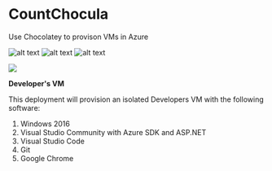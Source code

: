 # CountChocula
Use Chocolatey to provison VMs in Azure

![alt text](https://github.com/deltadan/CountChocula/blob/master/media/thecount.jpg?raw=true "The Count!")
![alt text](https://github.com/deltadan/CountChocula/blob/master/media/plus.png?raw=true "Plus")
![alt text](https://github.com/deltadan/CountChocula/blob/master/media/azure.png?raw=true "Azure")

<a href="https://portal.azure.com/#create/Microsoft.Template/uri/https%3A%2F%2Fraw.githubusercontent.com%2Fdeltadan%2Fcountchocula%2Fmaster%2Fazure-deploy.json" target="_blank">
    <img src="http://azuredeploy.net/deploybutton.png"/>
</a>

**Developer's VM**

This deployment will provision an isolated Developers VM with the following software:

1. Windows 2016
1. Visual Studio Community with Azure SDK and ASP.NET
1. Visual Studio Code
1. Git
1. Google Chrome
